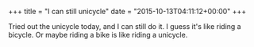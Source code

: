 +++
title = "I can still unicycle"
date = "2015-10-13T04:11:12+00:00"
+++

Tried out the unicycle today, and I can still do it. I guess it's like riding a bicycle. Or maybe riding a bike is like riding a unicycle.
			